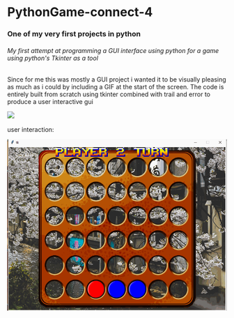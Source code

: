 # PythonGame-connect-4
### One of my very first projects in python
###### My first attempt at programming a GUI interface using python for a game using python's Tkinter as a tool
Since for me this was mostly a GUI project i wanted it to be visually pleasing as much as i could by including a GIF at the start of the screen.
The code is entirely built from scratch using tkinter combined with trail and error to produce a user interactive gui


![](welcome_screen.gif)




user interaction:

![](playing.gif)




